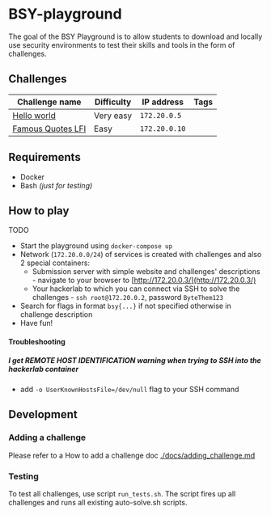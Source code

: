 # BSY-playground

The goal of the BSY Playground is to allow students to download and locally use security environments to test their skills and tools in the form of challenges.

## Challenges


| Challenge name                                      | Difficulty  | IP address    | Tags  |
|-----------------------------------------------------|-------------|---------------|-------|
| [Hello world](./challenges/hello-world/)            |  Very easy  | `172.20.0.5`  |       |
| [Famous Quotes LFI](./challenges/famous-quotes-lfi/) |  Easy       | `172.20.0.10` |       |


## Requirements

* Docker
* Bash _(just for testing)_

## How to play

TODO 

* Start the playground using `docker-compose up` 
* Network (`172.20.0.0/24`) of services is created with challenges and also 2 special containers:
    * Submission server with simple website and challenges' descriptions - navigate to your browser to [http://172.20.0.3/](http://172.20.0.3/)
    * Your hackerlab to which you can connect via SSH to solve the challenges - `ssh root@172.20.0.2`, password `ByteThem123`
* Search for flags in format `bsy{...}` if not specified otherwise in challenge description
* Have fun!

#### Troubleshooting

##### I get _REMOTE HOST IDENTIFICATION_ warning when trying to SSH into the hackerlab container
* add `-o UserKnownHostsFile=/dev/null` flag to your SSH command

## Development

### Adding a challenge

Please refer to a How to add a challenge doc [./docs/adding_challenge.md](./docs/adding_challenge.md)

### Testing

To test all challenges, use script `run_tests.sh`. The script fires up all challenges and runs all existing auto-solve.sh scripts.
